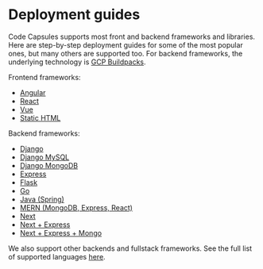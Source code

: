 # Deployment guides

Code Capsules supports most front and backend frameworks and libraries. Here are step-by-step deployment guides for some of the most popular ones, but many others are supported too. For backend frameworks, the underlying technology is [GCP Buildpacks](https://github.com/GoogleCloudPlatform/buildpacks#language-idiomatic-configuration-options).

Frontend frameworks:

- [Angular](./how-to-deploy-angular-application-to-production.md)
- [React](./how-to-deploy-react-application-to-production.md)
- [Vue](./how-to-deploy-vue-application-to-production.md)
- [Static HTML](./how-to-deploy-static-html-to-production.md)

Backend frameworks:

- [Django](./how-to-deploy-django-application-to-production.md)
- [Django MySQL](./how-to-deploy-django-mysql-application-to-production.md)
- [Django MongoDB](./how-to-deploy-django-mongodb-application-to-production.md)
- [Express](./how-to-deploy-express-application-to-production.md)
- [Flask](./how-to-deploy-flask-application-to-production.md)
- [Go](./how-to-deploy-go-application-to-production.md)
- [Java (Spring)](./how-to-deploy-java-application-to-production.md)
- [MERN (MongoDB, Express, React)](./how-to-deploy-mern-stack-application-to-production.md)
- [Next](./how-to-deploy-next-application-to-production.md)
- [Next + Express](./how-to-deploy-next-express-application-to-production.md)
- [Next + Express + Mongo](./how-to-deploy-next-express-mongo-application-to-production.md)

We also support other backends and fullstack frameworks. See the full list of supported languages [here](https://github.com/GoogleCloudPlatform/buildpacks#language-idiomatic-configuration-options).